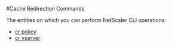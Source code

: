 #Cache Redirection Commands

The entities on which you can perform NetScaler CLI operations:
<ul><li><a href="../../cr/cr-policy/cr-policy">cr policy</a></li><li><a href="../../cr/cr-vserver/cr-vserver">cr vserver</a></li></ul>



